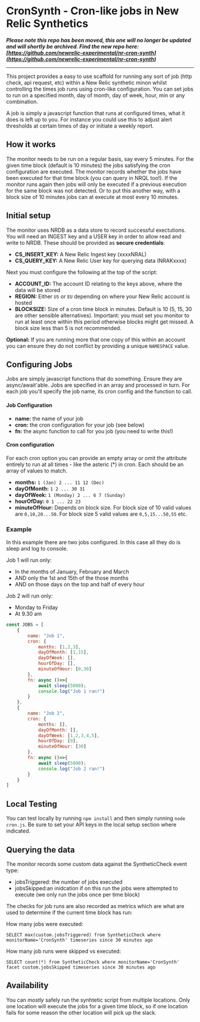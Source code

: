 # CronSynth - Cron-like jobs in New Relic Synthetics

***Please note this repo has been moved, this one will no longer be updated and will shortly be archived. Find the new repo here: [https://github.com/newrelic-experimental/nr-cron-synth](https://github.com/newrelic-experimental/nr-cron-synth)***

---

This project provides a easy to use scaffold for running any sort of job (http check, api request, etc) within a New Relic synthetic minon whilst controlling the times job runs using cron-like configuration. You can set jobs to run on a specified month, day of month, day of week, hour, min or any combination.

A job is simply a javascript function that runs at configured times, what it does is left up to you. For instance you could use this to adjust alert thresholds at certain times of day or initiate a weekly report.


## How it works
The monitor needs to be run on a regular basis, say every 5 minutes. For the given time block (default is 10 minutes) the jobs satisfying the cron configuration are executed. The monitor records whether the jobs have been executed for that time block (you can query in NRQL too!). If the monitor runs again then jobs will only be executed if a previous execution for the same block was not detected. Or to put this another way, with a block size of 10 minutes jobs can at  execute at most every 10 minutes.


## Initial setup
The monitor uses NRDB as a data store to record successful exectutions. You will need an INGEST key and a USER key in order to allow read and write to NRDB. These should be provided as **secure credentials**:

- **CS_INSERT_KEY:** A New Relic Ingest key (xxxxNRAL)
- **CS_QUERY_KEY:**  A New Relic User key for querying data (NRAKxxxx)

Next you must configure the following at the top of the script:

- **ACCOUNT_ID:** The account ID relating to the keys above, where the data will be stored
- **REGION:** Either `US` or `EU` depending on where your New Relic account is hosted
- **BLOCKSIZE:** Size of a cron time block in minutes. Default is 10 (5, 15, 30 are other sensible alternatives). Important: you must set you monitor to run at least once within this period otherwise blocks might get missed. A block size less than 5 is not recommended.

**Optional:**
If you are running more that one copy of this within an account you can ensure they do not conflict by providing a unique `NAMESPACE` value.


## Configuring Jobs
Jobs are simply javascript functions that do something. Ensure they are async/await'able. Jobs are specified in an array and processed in turn. For each job you'll specify the job name, its cron config and the function to call. 

#### Job Configuration
- **name:** the name of your job
- **cron:** the cron configuration for your job (see below)
- **fn:** the async function to call for you job (you need to write this!)


#### Cron configuration
For each cron option you can provide an empty array or omit the attribute entirely to run at all times - like the asteric (*) in cron. Each should be an array of values to match.
- **months:**  `1 (Jan) 2 ... 11 12 (Dec)`
- **dayOfMonth:** `1 2 ... 30 31`
- **dayOfWeek:** `1 (Monday) 2 ... 6 7 (Sunday) `
- **hourOfDay:** `0 1 ... 22 23`
- **minuteOfHour:** Depends on block size. For block size of 10 valid values are `0,10,20...50`. For block size 5 valid values are `0,5,15...50,55` etc.

### Example
In this example there are two jobs configured. In this case all they do is sleep and log to console. 

Job 1 will run only:
- In the months of January, February and March 
- AND only the 1st and 15th of the those months
- AND on those days on the top and half of every hour


Job 2 will run only:
 - Monday to Friday
 - At 9.30 am


```javascript
const JOBS = [
    {
        name: "Job 1",
        cron: {
            months: [1,2,3],
            dayOfMonth: [1,15],
            dayOfWeek: [],
            hourOfDay: [],
            minuteOfHour: [0,30]
        },
        fn: async ()=>{ 
            await sleep(5000); 
            console.log("Job 1 ran!")
        }
    },
    {
        name: "Job 2",
        cron: {
            months: [],
            dayOfMonth: [],
            dayOfWeek: [1,2,3,4,5],
            hourOfDay: [9],
            minuteOfHour: [30]
        },
        fn: async ()=>{ 
            await sleep(5000);
            console.log("Job 2 ran!")
        }
    }
]
```

## Local Testing
You can test locally by running `npm install` and then simply running `node cron.js`. Be sure to set your API keys in the local setup section where indicated.

## Querying the data
The monitor records some custom data against the SyntheticCheck event type:
- jobsTriggered: the number of jobs executed
- jobsSkipped:an inidcation if on this run the jobs were attempted to execute (we only run the jobs once per time block)

The checks for job runs are also recorded as metrics which are what are used to determine if the current time block has run:

How many jobs were executed:
```
SELECT max(custom.jobsTriggered) from SyntheticCheck where monitorName='CronSynth' timeseries since 30 minutes ago
```

How many job runs were skipped vs executed:
```
SELECT count(*) from SyntheticCheck where monitorName='CronSynth' facet custom.jobsSkipped timeseries since 30 minutes ago
```

## Availability
You can *mostly* safely run the synhtetic script from multiple locations. Only one location will execute the jobs for a given time block, so if one location fails for some reason the other location will pick up the slack.
